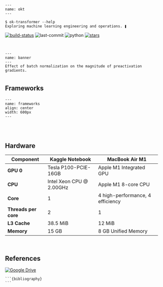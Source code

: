 ```{figure} img/okt.png
---
name: okt
---
```
```
$ ok-transformer --help
Exploring machine learning engineering and operations. ❚
```

[![build-status](https://img.shields.io/endpoint.svg?url=https%3A%2F%2Factions-badge.atrox.dev%2Fparticle1331%2Fok-transformer%2Fbadge%3Fref%3Dmaster&label=build&logo=none)](https://actions-badge.atrox.dev/particle1331/ok-transformer/goto?ref=master)
![last-commit](https://img.shields.io/github/last-commit/particle1331/ok-transformer/master)
![python](https://shields.io/badge/python-3.10%20-blue)
[![stars](https://img.shields.io/github/stars/particle1331/ok-transformer?style=social)](https://github.com/particle1331/ok-transformer)


<br>

```{figure} banner.png
---
name: banner
---
Effect of batch normalization on the magnitude of preactivation gradients.
```

#

## Frameworks

```{figure} ../extras/frameworks.drawio.svg
---
name: frameworks
align: center
width: 600px
---
```

<br>

<br>

## Hardware

| **Component**       | **Kaggle Notebook**   | **MacBook Air M1**                  |
|---------------------|----------------------------------|-------------------------------------|
| **GPU 0**          | Tesla P100-PCIE-16GB            | Apple M1 Integrated GPU |
| **CPU**            | Intel Xeon CPU @ 2.00GHz        | Apple M1 8-core CPU                |
| **Core**           | 1                                | 4 high-performance, 4 efficiency |
| **Threads per core**| 2                                | 1                                   |
| **L3 Cache**       | 38.5 MiB                        | 12 MiB                             |
| **Memory**         | 15 GB                           | 8 GB Unified Memory             |


<br>

## References

[![Google Drive](https://img.shields.io/badge/Google%20Drive-4285F4?logo=googledrive&logoColor=fff)](https://drive.google.com/drive/folders/1lYSP_FuM5boq1u1iYP_bHKYu1pDCIGI4?usp=sharing)


````{toggle}
```{bibliography}
```
````